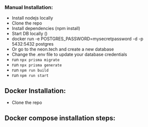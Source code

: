 ### Manual Installation:
- Install nodejs locally
- Clone the repo
- Install dependencies (npm install) 
- Start DB locally () 
 - docker run -e POSTGRES_PASSWORD=mysecretpassword -d -p 5432:5432 postgres
 - Or go to the neon.tech and create a new database
- Change the .env file to update your database credentials
- run `npx prisma migrate`
- run `npx prisma generate`
- run `npm run build`
- run `npm run start`


 ## Docker Installation:
- Clone the repo



## Docker compose installation steps: